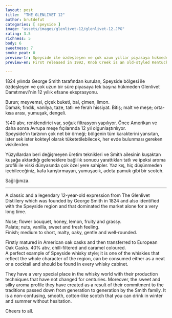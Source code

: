 ```yaml
---
layout: post
title:  "THE GLENLIVET 12"
author: brutdefut
categories: [ speyside ]
image: "assets/images/glenlivet-12/glenlivet-12.JPG"
rating: 3.5
richness: 5
body: 6
sweetness: 7
smoke_peat: 0
preview-tr: Speyside ile özdeşleşen ve çok uzun yıllar piyasaya hükmeden Glenlivet Damıtımevi'nin 12 yıllık efsane eksprasyonu.       
preview-en: First released in 1992, Knob Creek is an old-styled Kentucky bourbon with an amazing price/performance ratio. 

---
```

1824 yılında George Smith tarafından kurulan, Speyside bölgesi ile özdeşleşen ve çok uzun bir süre piyasaya tek başına hükmeden Glenlivet Damıtımevi'nin 12 yıllık efsane eksprasyonu.  

Burun; meyvemsi, çiçek buketi, bal, çimen, limon.  
Damak; fındık, vanilya, taze, tatlı ve ferah hissiyat. 
Bitiş; malt ve meşe; orta-kısa arası, yumuşak, dengeli. 

%40 abv, renklendirici var, soğuk filtrasyon yapılıyor. Önce Amerikan ve daha sonra Avrupa meşe fıçılarında 12 yıl olgunlaştırılıyor.  
Speyside'ın tarzının çok net bir örneği; bölgenin tüm karakterini yansıtan, ister sek ister kokteyl olarak tüketetilebilecek, her evde bulunması gereken viskilerden.  

Yüzyıllardan beri değişmeyen üretim teknikleri ve Smith ailesinin kuşaktan kuşağa aktardığı geleneklere bağlılık sonucu yarattıkları tatlı ve ipeksi aroma profili ile viski dünyasında çok özel yere sahipler. Yaz kış, hiç düşünmeden içebileceğiniz, kafa karıştırmayan, yumuşacık, adeta pamuk gibi bir scotch.  

Sağlığınıza.   
 
-----------------------------------------------

<p id="english"></p>

A classic and a legendary 12-year-old expression from The Glenlivet Distillery which was founded by George Smith in 1824 and also identified with the Speyside region and that dominated the market alone for a very long time.    

Nose; flower bouquet, honey, lemon, fruity and grassy.  
Palate; nuts, vanilla, sweet and fresh feeling.  
Finish; medium to short, malty, oaky, gentle and well-rounded.   

Firstly matured in American oak casks and then transferred to European Oak Casks. 40% abv, chill-filtered and caramel coloured.  
A perfect example of Speyside whisky style; it is one of the whiskies that reflect the whole character of the region, can be consumed either as a neat or a cocktail and should be found in every whisky cabinet.    

They have a very special place in the whisky world with their production techniques that have not changed for centuries. Moreover, the sweet and silky aroma profile they have created as a result of their commitment to the traditions passed down from generation to generation by the Smith family. It is a non-confusing, smooth, cotton-like scotch that you can drink in winter and summer without hesitation.   

Cheers to all.            
  
